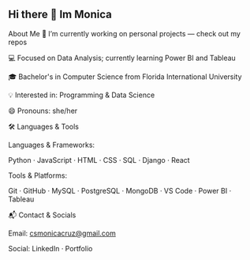 ## Hi there 👋 Im Monica


<!--
**mcruz227/mcruz227** is a ✨ _special_ ✨ repository because its `README.md` (this file) appears on your GitHub profile.

Here are some ideas to get you started:
-->

About Me
🔭 I’m currently working on personal projects — check out my repos

💻 Focused on Data Analysis; currently learning Power BI and Tableau

🎓 Bachelor's in Computer Science from Florida International University

💡 Interested in: Programming & Data Science

😄 Pronouns: she/her

🛠️ Languages & Tools

Languages & Frameworks:

Python · JavaScript · HTML · CSS · SQL · Django · React

Tools & Platforms:

Git · GitHub · MySQL · PostgreSQL · MongoDB · VS Code · Power BI · Tableau

📬 Contact & Socials

Email: csmonicacruz@gmail.com

Social: LinkedIn · Portfolio 


